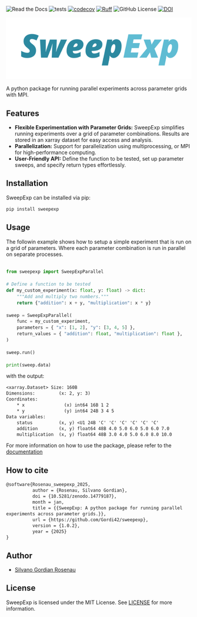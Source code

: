 ![Read the Docs](https://img.shields.io/readthedocs/sweepexp)
![tests](https://github.com/Gordi42/sweepexp/actions/workflows/test.yml/badge.svg)
[![codecov](https://codecov.io/github/Gordi42/sweepexp/graph/badge.svg?token=SHVDIIOL8Y)](https://codecov.io/github/Gordi42/sweepexp)
[![Ruff](https://img.shields.io/endpoint?url=https://raw.githubusercontent.com/astral-sh/ruff/main/assets/badge/v2.json)](https://github.com/astral-sh/ruff)
![GitHub License](https://img.shields.io/github/license/Gordi42/sweepexp)
[![DOI](https://zenodo.org/badge/921273341.svg)](https://doi.org/10.5281/zenodo.14779187)

<p align="center">
<img src="docs/source/_static/sweepexp_logo.png?raw=true">
</p>

A python package for running parallel experiments across parameter grids with MPI.

## Features

- **Flexible Experimentation with Parameter Grids:** SweepExp simplifies running experiments over a grid of parameter combinations. Results are stored in an xarray dataset for easy access and analysis.
- **Parallelization:** Support for parallelization using multiprocessing, or MPI for high-performance computing.
- **User-Friendly API:**  Define the function to be tested, set up parameter sweeps, and specify return types effortlessly.

## Installation

SweepExp can be installed via pip:

```bash
pip install sweepexp
```

## Usage
The followin example shows how to setup a simple experiment that is run on a grid of parameters. Where each parameter combination is run in parallel on separate processes. 

```python

from sweepexp import SweepExpParallel

# Define a function to be tested
def my_custom_experiment(x: float, y: float) -> dict:
    """Add and multiply two numbers."""
    return {"addition": x + y, "multiplication": x * y}

sweep = SweepExpParallel(
    func = my_custom_experiment,
    parameters = { "x": [1, 2], "y": [3, 4, 5] },
    return_values = { "addition": float, "multiplication": float },
)

sweep.run()

print(sweep.data)
```

with the output:
```
<xarray.Dataset> Size: 160B
Dimensions:         (x: 2, y: 3)
Coordinates:
    * x               (x) int64 16B 1 2
    * y               (y) int64 24B 3 4 5
Data variables:
    status          (x, y) <U1 24B 'C' 'C' 'C' 'C' 'C' 'C'
    addition        (x, y) float64 48B 4.0 5.0 6.0 5.0 6.0 7.0
    multiplication  (x, y) float64 48B 3.0 4.0 5.0 6.0 8.0 10.0
```

For more information on how to use the package, please refer to the [documentation](https://sweepexp.readthedocs.io/)

## How to cite

```
@software{Rosenau_sweepexp_2025,
          author = {Rosenau, Silvano Gordian},
          doi = {10.5281/zenodo.14779187},
          month = jan,
          title = {{SweepExp: A python package for running parallel experiments across parameter grids.}},
          url = {https://github.com/Gordi42/sweepexp},
          version = {1.0.2},
          year = {2025}
}
```

## Author
- [Silvano Gordian Rosenau](silvano.rosenau@uni-hamburg.de)

## License
SweepExp is licensed under the MIT License. See [LICENSE](LICENSE) for more information.
